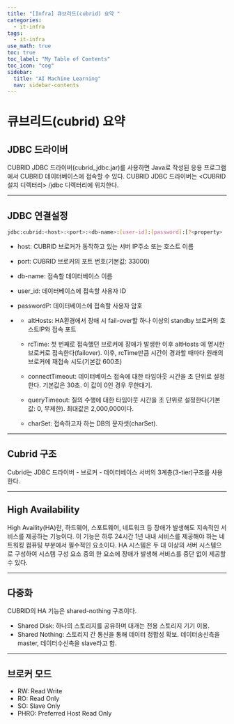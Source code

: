 ```yaml
---
title: "[Infra] 큐브리드(cubrid) 요약 " 
categories:
  - it-infra
tags:
  - it-infra
use_math: true
toc: true
toc_label: "My Table of Contents"
toc_icon: "cog"
sidebar:
  title: "AI Machine Learning"
  nav: sidebar-contents
---
```


# 큐브리드(cubrid) 요약

## JDBC 드라이버

CUBRID JDBC 드라이버(cubrid_jdbc.jar)를 사용하면 Java로 작성된 응용 프로그램에서 CUBRID 데이터베이스에 접속할 수 있다. 
CUBRID JDBC 드라이버는 <CUBRID 설치 디렉터리> /jdbc 디렉터리에 위치한다. 

-------------------------------------------------------------

## JDBC 연결설정

```bash
jdbc:cubrid:<host>:<port>:<db-name>:[user-id]:[password]:[?<property> [& <property>] ... ]
```

* host: CUBRID 브로커가 동작하고 있는 서버 IP주소 또는 호스트 이름
* port: CUBRID 브로커의 포트 번호(기본값: 33000)
* db-name: 접속할 데이터베이스 이름 
* user_id: 데이터베이스에 접속할 사용자 ID
* passwordP: 데이터베이스에 접속할 사용자 암호
* <property>
  
    * altHosts: HA환경에서 장애 시 fail-over할 하나 이상의 standby 브로커의 호스트IP와 접속 포트
  
    * rcTime: 첫 번째로 접속했던 브로커에 장애가 발생한 이후 altHosts 에 명시한 브로커로 접속한다(failover). 이후, rcTime만큼 시간이 경과할 때마다 원래의 브로커에 재접속 시도(기본값 600초)
  
    * connectTimeout: 데이터베이스 접속에 대한 타임아웃 시간을 초 단위로 설정한다. 기본값은 30초. 이 값이 0인 경우 무한대기.
  
    * queryTimeout: 질의 수행에 대한 타임아웃 시간을 초 단위로 설정한다(기본값: 0, 무제한). 최대값은 2,000,000이다.
  
    * charSet: 접속하고자 하는 DB의 문자셋(charSet).

-------------------------------------------------------------

## Cubrid 구조

Cubrid는 JDBC 드라이버 - 브로커 - 데이터베이스 서버의 3계층(3-tier)구조를 사용한다. 

-------------------------------------------------------------

## High Availability  

High Availity(HA)란, 하드웨어, 스포트웨어, 네트워크 등 장애가 발생해도 지속적인 서비스를 제공하는 기능이다. 
이 기능은 하루 24시간 1년 내내 서비스를 제공해야 하는 네트워킹 컴퓨팅 부분에서 필수적인 요소이다. 
HA 시스템은 두 대 이상의 서버 시스템으로 구성하여 시스템 구성 요소 중의 한 요소에 장애가 발생해 서비스를 중단 없이 제공할 수 있다.

-------------------------------------------------------------

## 다중화 

CUBRID의 HA 기능은 shared-nothing 구조이다.

* Shared Disk: 하나의 스토리지를 공유하며 대개는 전용 스토리지 기기 이용.
* Shared Nothing: 스토리지 간 통신을 통해 데이터 정합성 확보. 데이터송신측을 master, 데이터수신측을 slave라고 함. 

-------------------------------------------------------------

## 브로커 모드 

* RW: Read Write
* RO: Read Only
* SO: Slave Only
* PHRO: Preferred Host Read Only
  
  
